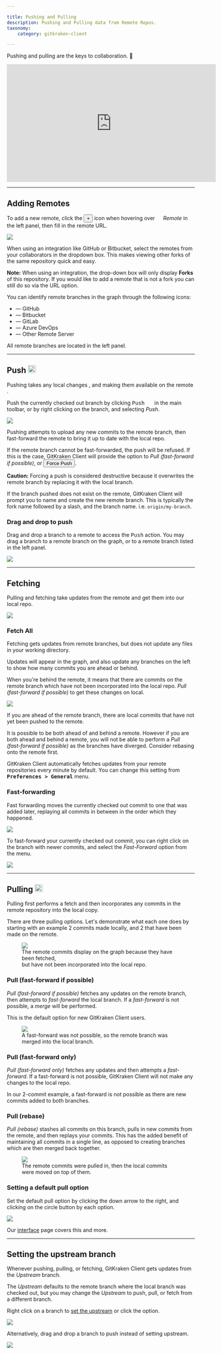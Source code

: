 ```yaml
---

title: Pushing and Pulling
description: Pushing and Pulling data from Remote Repos.
taxonomy:
    category: gitkraken-client

---
```


Pushing and pulling are the keys to collaboration.  🤝

<div class='embed-container embed-container--16-9'>
    <iframe width='560' height='315' src='https://www.youtube.com/embed/Lb4yvfrX_7I?rel=0&vq=hd1080' frameborder='0' allowfullscreen></iframe>
</div>


***
## Adding Remotes
To add a new remote, click the <button class='button button--success button--ui button--nolink'>+</button> icon when hovering over <em class='context-menu'><img src='/wp-content/uploads/gk-remote-icon.svg' style='height:1em;'> Remote</em> in the left panel, then fill in the remote URL.

<img src="/wp-content/uploads/add-remote.png" srcset="/wp-content/uploads/add-remote@2x.png" class="img-bordered img-responsive center">

When using an integration like GitHub or Bitbucket, select the remotes from your collaborators in the dropdown box.  This makes viewing other forks of the same repository quick and easy.

<div class='callout callout--warning'>
    <p><strong>Note:</strong> When using an integration, the drop-down box will only display <strong>Forks</strong> of this repository. If you would like to add a remote that is not a fork you can still do so via the URL option.</p>
</div>

You can identify remote branches in the graph through the following icons:

 + <em class='context-menu'><i class="fab fa-github"></i></em> &mdash; GitHub
 + <em class='context-menu'><i class="fab fa-bitbucket" aria-hidden="true"></i></em> &mdash; Bitbucket
 + <em class='context-menu'><i class="fab fa-gitlab" aria-hidden="true"></i></em> &mdash; GitLab
 + <em class='context-menu'><i class="fab fa-windows" aria-hidden="true"></i></em> &mdash; Azure DevOps
 + <em class='context-menu'><i class="fa fa-globe" aria-hidden="true"></i></em> &mdash; Other Remote Server

All remote branches are located in the left panel.

***

## Push <img src='/wp-content/uploads/gk-push-icon.svg' style='height:1em;'>
Pushing takes any local changes <em class='context-menu'><i class="fa fa-laptop" aria-hidden="true"></i></em>, and making them available on the remote <em class='context-menu'><i class="fa fa-globe" aria-hidden="true"></i></em>.

Push the currently checked out branch by clicking <kbd>Push <img src='/wp-content/uploads/gk-push-icon.svg' style='height:1em;'></kbd> in the main toolbar, or by right clicking on the branch, and selecting <em class='context-menu'>Push</em>.

<img src="/wp-content/uploads//push.png" srcset="/wp-content/uploads//push@2x.png" class="img-bordered img-responsive center">

Pushing attempts to upload any new commits to the remote branch, then fast-forward the remote to bring it up to date with the local repo.

If the remote branch cannot be fast-forwarded, the push will be refused.  If this is the case, GitKraken Client will provide the option to _Pull (fast-forward if possible)_, or <button class='button button--danger button--ui button--nolink'>Force Push</button>.

<div class='callout callout--warning'>
    <p><strong>Caution:</strong> Forcing a push is considered destructive because it overwrites the remote branch by replacing it with the local branch.</p>
</div>

If the branch pushed does not exist on the remote, GitKraken Client will prompt you to name and create the new remote branch.  This is typically the fork name followed by a slash, and the branch name. i.e. `origin/my-branch`.

### Drag and drop to push

Drag and drop a branch to a remote to access the <kbd>Push</kbd> action. You may drag a branch to a remote branch on the graph, or to a remote branch listed in the left panel.

<img src="/wp-content/uploads//drag-and-drop-to-push.gif" srcset="/wp-content/uploads//drag-and-drop-to-push.gif" class="img-bordered img-responsive center">

***
## Fetching
Pulling and fetching take updates from the remote and get them into our local repo.

<img src="/wp-content/uploads//pull-options.png" srcset="/wp-content/uploads//pull-options@2x.png" class="img-bordered img-responsive center">

### Fetch All
Fetching gets updates from remote branches, but does not update any files in your working directory.

Updates will appear in the graph, and also update any branches on the left to show how many commits you are ahead or behind.

When you're behind the remote, it means that there are commits on the remote branch which have not been incorporated into the local repo. _Pull (fast-forward if possible)_ to get these changes on local.

<img src="/wp-content/uploads//fetch.png" srcset="/wp-content/uploads//fetch@2x.png" class="img-bordered img-responsive center">

If you are ahead of the remote branch, there are local commits that have not yet been pushed to the remote.

It is possible to be both ahead of and behind a remote.  However if you are both ahead and behind a remote, you will not be able to perform a _Pull (fast-forward if possible)_ as the branches have diverged. Consider rebasing onto the remote first.

GitKraken Client automatically fetches updates from your remote repositories every minute by default.  You can change this setting from <kbd><strong>Preferences > General</strong></kbd> menu.

### Fast-forwarding
Fast forwarding moves the currently checked out commit to one that was added later, replaying all commits in between in the order which they happened.

<img src="/wp-content/uploads//pull-options.png" srcset="/wp-content/uploads//pull-options@2x.png" class="img-bordered img-responsive center">

To fast-forward your currently checked out commit, you can right click on the branch with newer commits, and select the <em class='context-menu'>Fast-Forward</em> option from the menu.

<img src="/wp-content/uploads/fast-forward.png" srcset="/wp-content/uploads/fast-forward@2x.png" class="img-bordered img-responsive center">

***
## Pulling <img src='/wp-content/uploads/gk-pull-icon.svg' style='height:1em;'>
Pulling first performs a fetch and then incorporates any commits in the remote repository into the local copy.

There are three pulling options. Let's demonstrate what each one does by starting with an example 2 commits made locally, and 2 that have been made on the remote.
<figure class='figure center'>
    <img src='/wp-content/uploads/ahead-behind.png'>
    <figcaption>The remote commits display on the graph because they have been fetched,</br>but have not been incorporated into the local repo.</figcaption>
</figure>

### Pull (fast-forward if possible)
_Pull (fast-forward if possible)_ fetches any updates on the remote branch, then attempts to _fast-forward_ the local branch.  If a _fast-forward_ is not possible, a _merge_ will be performed.

This is the default option for new GitKraken Client users.

<figure class='figure center'>
    <img src='/wp-content/uploads/example-pull-ff.png'>
    <figcaption>A fast-forward was not possible, so the remote branch was merged into the local branch.</figcaption>
</figure>

### Pull (fast-forward only)
_Pull (fast-forward only)_ fetches any updates and then attempts a _fast-forward_.  If a fast-forward is not possible, GitKraken Client will not make any changes to the local repo.

In our 2-commit example, a fast-forward is not possible as there are new commits added to both branches.

### Pull (rebase)
_Pull (rebase)_ stashes all commits on this branch, pulls in new commits from the remote, and then replays your commits.  This has the added benefit of maintaining all commits in a single line, as opposed to creating branches which are then merged back together.

<figure class='figure center'>
    <img src='/wp-content/uploads//example-pull-rebase.png'>
    <figcaption>The remote commits were pulled in, then the local commits were moved on top of them.</figcaption>
</figure>

### Setting a default pull option
Set the default pull option by clicking the down arrow to the right, and clicking on the circle button by each option.

<img src="/wp-content/uploads/set-default.png" srcset="/wp-content/uploads/set-default@2x.png" class="img-bordered img-responsive center">

Our [interface](/start-here/interface) page covers this and more.


***
## Setting the upstream branch
Whenever pushing, pulling, or fetching, GitKraken Client gets updates from the _Upstream_ branch.

The _Upstream_ defaults to the remote branch where the local branch was checked out, but you may change the _Upstream_ to push, pull, or fetch from a different branch.

Right click on a branch to <a href="https://gitkraken.com/learn/git/problems/git-set-upstream-branch" target="_blank">set the upstream</a> or click the <kbd> <i class="fa fa-ellipsis-v"></i> </kbd> option.

<img src="/wp-content/uploads/upstream.png" srcset="/wp-content/uploads//upstream@2x.png" class="img-bordered img-responsive center">

Alternatively, drag and drop a branch to push instead of setting upstream.

<img src="/wp-content/uploads/drag-and-drop.gif" class="img-bordered img-responsive center">